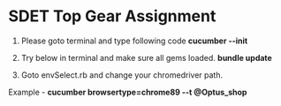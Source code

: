 # SDET Top Gear Assignment

1. Please goto terminal and type following code
**cucumber --init**

2. Try below in terminal and make sure all gems loaded. 
**bundle update**

2. Goto envSelect.rb and change your chromedriver path.

Example - 
**cucumber browsertype=chrome89 --t  @Optus_shop**




